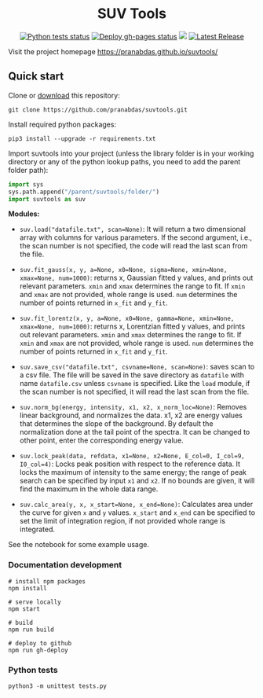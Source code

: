 <h1 align="center">SUV Tools</h1>

<p align="center">
  <a href="https://github.com/pranabdas/suvtools/actions/workflows/python-tests.yml"><img src="https://github.com/pranabdas/suvtools/actions/workflows/python-tests.yml/badge.svg" alt="Python tests status"></a>
  <a href="https://github.com/pranabdas/suvtools/actions/workflows/deploy-gh-pages.yml"><img src="https://github.com/pranabdas/suvtools/actions/workflows/deploy-gh-pages.yml/badge.svg" alt="Deploy gh-pages status"></a>
  <a href="https://github.com/pranabdas/suvtools/blob/master/LICENSE"><img src="https://img.shields.io/github/license/sourcerer-io/hall-of-fame.svg?colorB=A31F34"></a>
  <a href="https://github.com/pranabdas/suvtools/releases/latest"><img src="https://img.shields.io/github/v/release/pranabdas/suvtools.svg" alt="Latest Release"/></a>
</p>


Visit the project homepage <https://pranabdas.github.io/suvtools/>

## Quick start

Clone or [download](https://github.com/pranabdas/suvtools/releases) this
repository:
```console
git clone https://github.com/pranabdas/suvtools.git
```

Install required python packages:
```console
pip3 install --upgrade -r requirements.txt
```

Import suvtools into your project (unless the library folder is in your working
directory or any of the python lookup paths, you need to add the parent folder
path):
```python
import sys
sys.path.append("/parent/suvtools/folder/")
import suvtools as suv
```

**Modules:**

- `suv.load("datafile.txt", scan=None)`: It will return a two dimensional array
with columns for various parameters. If the second argument, i.e., the scan
number is not specified, the code will read the last scan from the file.

- `suv.fit_gauss(x, y, a=None, x0=None, sigma=None, xmin=None, xmax=None, num=1000)`:
returns x, Gaussian fitted y values, and prints out relevant parameters. `xmin`
and `xmax` determines the range to fit. If `xmin` and `xmax` are not provided,
whole range is used. `num` determines the number of points returned in `x_fit`
and `y_fit`.

- `suv.fit_lorentz(x, y, a=None, x0=None, gamma=None, xmin=None, xmax=None, num=1000)`:
returns x, Lorentzian fitted y values, and prints out relevant parameters.
`xmin` and `xmax` determines the range to fit. If `xmin` and `xmax` are not
provided, whole range is used. `num` determines the number of points returned in
`x_fit` and `y_fit`.

- `suv.save_csv("datafile.txt", csvname=None, scan=None)`: saves scan to a csv
file. The file will be saved in the save directory as `datafile` with name
`datafile.csv` unless  `csvname` is specified. Like the `load` module, if the
scan number is not specified, it will read the last scan from the file.

- `suv.norm_bg(energy, intensity, x1, x2, x_norm_loc=None)`:
Removes linear background, and normalizes the data. x1, x2 are energy values
that determines the slope of the background. By default the normalization done
at the tail point of the spectra. It can be changed to other point, enter the
corresponding energy value.

- `suv.lock_peak(data, refdata, x1=None, x2=None, E_col=0, I_col=9, I0_col=4)`:
Locks peak position with respect to the reference data. It locks the maximum of
intensity to the same energy; the range of peak search can be specified by input
`x1` and `x2`. If no bounds are given, it will find the maximum in the whole
data range.

- `suv.calc_area(y, x, x_start=None, x_end=None)`:
Calculates area under the curve for given `x` and `y` values. `x_start` and
`x_end` can be specified to set the limit of integration region, if not provided
whole range is integrated.

See the notebook for some example usage.

### Documentation development

```console
# install npm packages
npm install

# serve locally
npm start

# build
npm run build

# deploy to github
npm run gh-deploy
```

### Python tests

```console
python3 -m unittest tests.py
```
